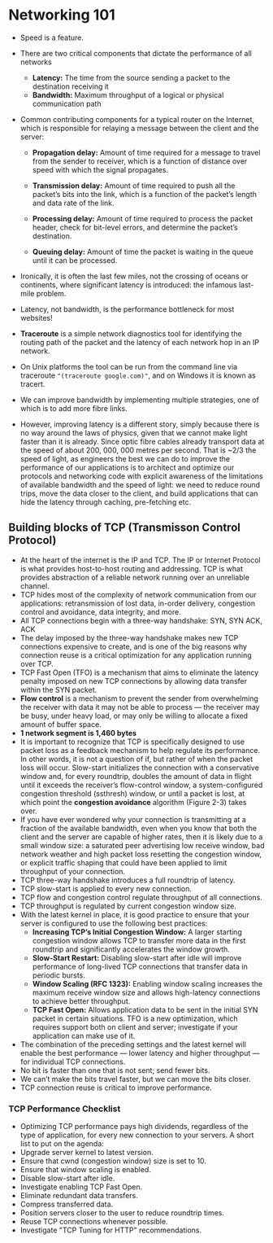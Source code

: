 # Networking 101

+ Speed is a feature.
+ There are two critical components that dictate the performance of all networks

  + **Latency:** The time from the source sending a packet to the destination receiving it
  + **Bandwidth:** Maximum throughput of a logical or physical communication path

+ Common contributing components for a typical router on the Internet, which is responsible for relaying a message between the client and the server:

  + **Propagation delay:** Amount of time required for a message to travel from the sender to receiver, which is a function of distance over speed with which the signal propagates.

  + **Transmission delay:** Amount of time required to push all the packet’s bits into the link, which is a function of the packet’s length and data rate of the link.

  + **Processing delay:** Amount of time required to process the packet header, check for bit-level errors, and determine the packet’s destination.

  + **Queuing delay:** Amount of time the packet is waiting in the queue until it can be processed.
+ Ironically, it is often the last few miles, not the crossing of oceans or continents, where significant latency is introduced: the infamous last-mile problem.
+ Latency, not bandwidth, is the performance bottleneck for most websites!
+ **Traceroute** is a simple network diagnostics tool for identifying the routing path of the packet and the latency of each network hop in an IP network.
+ On Unix platforms the tool can be run from the command line via traceroute `"(traceroute google.com)"`, and on Windows it is known as tracert.
+ We can improve bandwidth by implementing multiple strategies, one of which is to add more fibre links.
+ However, improving latency is a different story, simply because there is no way around the laws of physics, given that we cannot make light faster than it is already. Since optic fibre cables already transport data at the speed of about 200, 000, 000 metres per second. That is ~2/3 the speed of light, as engineers the best we can do to improve the performance of our applications is to architect and optimize our protocols and networking code with explicit awareness of the limitations of available bandwidth and the speed of light: we need to reduce round trips, move the data closer to the client, and build applications that can hide the latency through caching, pre-fetching etc.

## Building blocks of TCP (Transmisson Control Protocol)

+ At the heart of the internet is the IP and TCP. The IP or Internet Protocol is what provides host-to-host routing and addressing. TCP is what provides abstraction of a reliable network running over an unreliable channel.
+ TCP hides most of the complexity of network communication from our applications: retransmission of lost data, in-order delivery, congestion control and avoidance, data integrity, and more.
+ All TCP connections begin with a three-way handshake: SYN, SYN ACK, ACK
+ The delay imposed by the three-way handshake makes new TCP connections expensive to create, and is one of the big reasons why connection reuse is a critical optimization for any application running over TCP.
+ TCP Fast Open (TFO) is a mechanism that aims to eliminate the latency penalty imposed on new TCP connections by allowing data transfer within the SYN packet.
+ **Flow control** is a mechanism to prevent the sender from overwhelming the receiver with data it may not be able to process — the receiver may be busy, under heavy load, or may only be willing to allocate a fixed amount of buffer space.
+ **1 network segment is 1,460 bytes**
+ It is important to recognize that TCP is specifically designed to use packet loss as a feedback mechanism to help regulate its performance. In other words, it is not a question of if, but rather of when the packet loss will occur. Slow-start initializes the connection with a conservative window and, for every roundtrip, doubles the amount of data in flight until it exceeds the receiver’s flow-control window, a system-configured congestion threshold (ssthresh) window, or until a packet is lost, at which point the **congestion avoidance** algorithm (Figure 2-3) takes over.
+ If you have ever wondered why your connection is transmitting at a fraction of the available bandwidth, even when you know that both the client and the server are capable of higher rates, then it is likely due to a small window size: a saturated peer advertising low receive window, bad network weather and high packet loss resetting the congestion window, or explicit traffic shaping that could have been applied to limit throughput of your connection.
+ TCP three-way handshake introduces a full roundtrip of latency.
+ TCP slow-start is applied to every new connection.
+ TCP flow and congestion control regulate throughput of all connections.
+ TCP throughput is regulated by current congestion window size.
+ With the latest kernel in place, it is good practice to ensure that your server is configured to use the following best practices:
  + **Increasing TCP’s Initial Congestion Window:** A larger starting congestion window allows TCP to transfer more data in the first roundtrip and significantly accelerates the window growth.
  + **Slow-Start Restart:** Disabling slow-start after idle will improve performance of long-lived TCP connections that transfer data in periodic bursts.
  + **Window Scaling (RFC 1323):** Enabling window scaling increases the maximum receive window size and allows high-latency connections to achieve better throughput.
  + **TCP Fast Open:** Allows application data to be sent in the initial SYN packet in certain situations. TFO is a new optimization, which requires support both on client and server; investigate if your application can make use of it.
+ The combination of the preceding settings and the latest kernel will enable the best performance — lower latency and higher throughput — for individual TCP connections.
+ No bit is faster than one that is not sent; send fewer bits.
+ We can’t make the bits travel faster, but we can move the bits closer.
+ TCP connection reuse is critical to improve performance.

### TCP Performance Checklist

+ Optimizing TCP performance pays high dividends, regardless of the type of application, for every new connection to your servers. A short list to put on the agenda:
+ Upgrade server kernel to latest version.
+ Ensure that cwnd (congestion window) size is set to 10.
+ Ensure that window scaling is enabled.
+ Disable slow-start after idle.
+ Investigate enabling TCP Fast Open.
+ Eliminate redundant data transfers.
+ Compress transferred data.
+ Position servers closer to the user to reduce roundtrip times.
+ Reuse TCP connections whenever possible.
+ Investigate "TCP Tuning for HTTP" recommendations.
